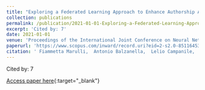 ```yaml
---
title: "Exploring a Federated Learning Approach to Enhance Authorship Attribution of Misleading Information from Heterogeneous Sources"
collection: publications
permalink: /publication/2021-01-01-Exploring-a-Federated-Learning-Approach-to-Enhance-Authorship-Attribution-of-Misleading-Information-from-Heterogeneous-Sources
excerpt: 'Cited by: 7'
date: 2021-01-01
venue: 'Proceedings of the International Joint Conference on Neural Networks'
paperurl: 'https://www.scopus.com/inward/record.uri?eid=2-s2.0-85116453728&doi=10.1109%2fIJCNN52387.2021.9534377&partnerID=40&md5=1a66f680877de40ba6525a359903672e'
citation: ' Fiammetta Marulli,  Antonio Balzanella,  Lelio Campanile,  Mauro Iacono,  Michele Mastroianni, &quot;Exploring a Federated Learning Approach to Enhance Authorship Attribution of Misleading Information from Heterogeneous Sources.&quot; Proceedings of the International Joint Conference on Neural Networks, 2021.'
---
```

Cited by: 7

[Access paper here](https://www.scopus.com/inward/record.uri?eid=2-s2.0-85116453728&doi=10.1109%2fIJCNN52387.2021.9534377&partnerID=40&md5=1a66f680877de40ba6525a359903672e){:target="_blank"}
